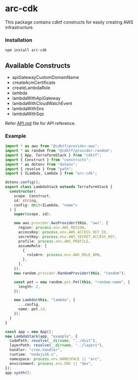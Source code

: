 # arc-cdk

This package contains cdktf constructs for easily creating AWS infrastructure.

### Installation

```bash
npm install arc-cdk
```

## Available Constructs

- apiGatewayCustomDomainName
- createAcmCertificate
- createLambdaRole
- lambda
- lambdaWithApiGateway
- lambdaWithCloudWatchEvent
- lambdaWithSns
- lambdaWithSqs

Refer [API.md](https://github.com/sourcefuse/arc-cdk/blob/main/API.md) file for API reference.

### Example

```ts
import * as aws from "@cdktf/provider-aws";
import * as random from "@cdktf/provider-random";
import { App, TerraformStack } from "cdktf";
import { Construct } from "constructs";
import * as dotenv from "dotenv";
import { resolve } from "path";
import { ILambda, Lambda } from "arc-cdk";

dotenv.config();
export class LambdaStack extends TerraformStack {
  constructor(
    scope: Construct,
    id: string,
    config: Omit<ILambda, "name">
  ) {
    super(scope, id);

    new aws.provider.AwsProvider(this, "aws", {
      region: process.env.AWS_REGION,
      accessKey: process.env.AWS_ACCESS_KEY_ID,
      secretKey: process.env.AWS_SECRET_ACCESS_KEY,
      profile: process.env.AWS_PROFILE,
      assumeRole: [
        {
          roleArn: process.env.AWS_ROLE_ARN,
        },
      ],
    });
    new random.provider.RandomProvider(this, "random");

    const pet = new random.pet.Pet(this, "random-name", {
      length: 2,
    });

    new Lambda(this, "lambda", {
      ...config,
      name: pet.id,
    });
  }
}

const app = new App();
new LambdaStack(app, "example", {
  codePath: resolve(__dirname, "../dist"),
  layerPath: resolve(__dirname, "../layers"),
  handler: "cron.handler",
  runtime: "nodejs16.x",
  namespace: process.env.NAMESPACE || "arc",
  environment: process.env.ENV || "dev",
});
app.synth();
```

